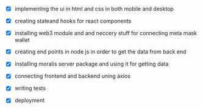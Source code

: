 - [x] implementing the ui in html and css in both mobile and desktop
- [x] creating stateand hooks for react components 
- [x] installing web3 module and and neccery stuff for connecting meta mask wallet 
- [x] creating end points in node js in order to get the data from back end
- [x] installing moralis server package and using it for getting data 
- [x] connecting frontend and backend uning axios 
- [x] writing tests 
- [x] deployment 


